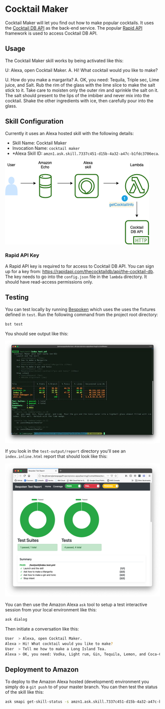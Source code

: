 # Cocktail Maker

Cocktail Maker will let you find out how to make popular cocktails. It uses the [Cocktail DB API](https://www.thecocktaildb.com/) as the back-end service. The popular [Rapid API](https://rapidapi.com/thecocktaildb/api/the-cocktail-db) framework is used to access Cocktail DB API.

## Usage

The Cocktail Maker skill works by being activated like this:

U: Alexa, open Cocktail Maker.
A. Hi! What cocktail would you like to make?

U. How do you make a margarita?
A. OK, you need: Tequila, Triple sec, Lime juice, and Salt. Rub the rim of the glass with the lime slice to make the salt stick to it. Take care to moisten only the outer rim and sprinkle the salt on it. The salt should present to the lips of the imbiber and never mix into the cocktail. Shake the other ingredients with ice, then carefully pour into the glass.

## Skill Configuration

Currently it uses an Alexa hosted skill with the following details:

* Skill Name: Cocktail Maker
* Invocation Name: `cocktail maker`
* *Alexa Skill ID: `amzn1.ask.skill.7337c451-d15b-4a32-a47c-b1fdc3706eca`.

![Architecture](architecture.png)

### Rapid API Key

A Rapid API key is required to for access to Cocktail DB API. You can sign up for a key from: https://rapidapi.com/thecocktaildb/api/the-cocktail-db. The key needs to go into the `config.json` file in the `lambda` directory. It should have read-access permissions only.

## Testing

You can test locally by running [Bespoken](https://read.bespoken.io/unit-testing/getting-started/) which uses the uses the fixtures defined in `test`. Run the following command from the project root directory:

```bash
bst test
```

You should see output like this:

![Bespoken test](bst-test.jpg)

If you look in the `test-output/report` directory you'll see an `index.inline.html` report that should look like this:

![Bespoken test report](bst-test-report.png)

You can then use the Amazon Alexa `ask` tool to setup a test interactive session from your local environment like this:

```bash
ask dialog
```

Then initiate a conversation like this:

```bash
User  > Alexa, open Cocktail Maker.
Alexa > Hi! What cocktail would you like to make?
User  > Tell me how to make a Long Island Tea.
Alexa > OK, you need: Vodka, Light rum, Gin, Tequila, Lemon, and Coca-Cola. Combine all ingredients (except cola) and pour over ice in a highball glass. Add the splash of cola for color. Decorate with a slice of lemon and serve.
```

## Deployment to Amazon

To deploy to the Amazon Alexa hosted (development) environment you simply do a `git push` to of your master branch. You can then test the status of the skill like this:

```bash
ask smapi get-skill-status -s amzn1.ask.skill.7337c451-d15b-4a32-a47c-b1fdc3706eca
```

